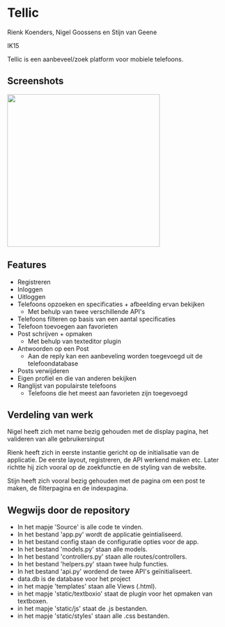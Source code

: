# Tellic

<p>Rienk Koenders, Nigel Goossens en Stijn van Geene<br /></p>
<p>IK15</p>
<p>Tellic is een aanbeveel/zoek platform voor mobiele telefoons.</p>
<h2> Screenshots</h2>
<img src="https://i.imgur.com/otmxWY1.png" width="350"/>

<h2>Features</h2>
<ul>
  <li>Registreren</li>
  <li>Inloggen</li>
  <li>Uitloggen</li>
  <li>Telefoons opzoeken en specificaties + afbeelding ervan bekijken
    <ul>
      <li> Met behulp van twee verschillende API's</li>
    </ul>
  </li>  
  <li>Telefoons filteren op basis van een aantal specificaties</li>
  <li>Telefoon toevoegen aan favorieten</li>
  <li>Post schrijven + opmaken
  <ul>
    <li> Met behulp van texteditor plugin </li>
  </ul>
  </li>
  <li>Antwoorden op een Post
  <ul>
    <li> Aan de reply kan een aanbeveling worden toegevoegd uit de telefoondatabase </li>
  </ul>
  </li>
  <li>Posts verwijderen</li>
  <li>Eigen profiel en die van anderen bekijken</li>
  <li>Ranglijst van populairste telefoons
  <ul>
    <li> Telefoons die het meest aan favorieten zijn toegevoegd </li>
  </ul>
  </li>
</ul>

<h2> Verdeling van werk </h2>
<p> Nigel heeft zich met name bezig gehouden met de display pagina, het valideren van alle gebruikersinput</p>
<p> Rienk heeft zich in eerste instantie gericht op de initialisatie van de applicatie. De eerste layout, registreren, de API werkend maken etc. Later richtte hij zich vooral op de zoekfunctie en de styling van de website.</p>
<p> Stijn heeft zich vooral bezig gehouden met de pagina om een post te maken, de filterpagina en de indexpagina. </p>

<h2>Wegwijs door de repository</h2>
<ul>
  <li>In het mapje 'Source' is alle code te vinden.</li>
  <li>In het bestand 'app.py' wordt de applicatie geintialiseerd.</li>
  <li>In het bestand config staan de configuratie opties voor de app.</li>
  <li>In het bestand 'models.py' staan alle models.</li>
  <li>In het bestand 'controllers.py' staan alle routes/controllers.</li>
  <li>In het bestand 'helpers.py' staan twee hulp functies.</li>
  <li>In het bestand 'api.py' wordend de twee API's geïnitialiseert.</li>
  <li>data.db is de database voor het project</li>
  <li>in het mapje 'templates' staan alle Views (.html).</li>
  <li>in het mapje 'static/textboxio' staat de plugin voor het opmaken van textboxen.</li>
  <li>in het mapje 'static/js' staat de .js bestanden.</li>
  <li>in het mapje 'static/styles' staan alle .css bestanden.</li>
</ul>
<p><br /></p>
